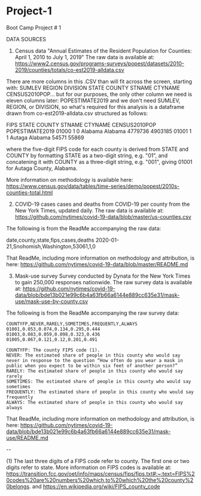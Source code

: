 # Project-1
Boot Camp Project # 1

DATA SOURCES
1. Census data
"Annual Estimates of the Resident Population for Counties: April 1, 2010 to July 1, 2019"
The raw data is available at:
https://www2.census.gov/programs-surveys/popest/datasets/2010-2019/counties/totals/co-est2019-alldata.csv

There are more columns in this .CSV than will fit across the screen, starting with:
SUMLEV	REGION	DIVISION	STATE	COUNTY	STNAME	CTYNAME	CENSUS2010POP...
but for our purposes, the only other column we need is eleven columns later: POPESTIMATE2019
and we don't need SUMLEV, REGION, or DIVISION, so what's required for this analysis is
a dataframe drawn from co-est2019-alldata.csv structured as follows:

FIPS STATE	COUNTY	STNAME	CTYNAME	CENSUS2010POP POPESTIMATE2019
01000  1	0	Alabama	Alabama	4779736 4903185
01001   1	1	Autaga	Alabama	54571 55869

where the five-digit FIPS code for each county is derived from STATE and COUNTY by
formatting STATE as a two-digit string, e.g. "01",
and concatening it with COUNTY as a three-digit string, e.g. "001",
giving 01001 for Autaga County, Alabama.

More information on methodology is available here:
https://www.census.gov/data/tables/time-series/demo/popest/2010s-counties-total.html



2. COVID-19 cases
cases and deaths from COVID-19 per county from the New York Times, updated daily.
The raw data is available at:
https://github.com/nytimes/covid-19-data/blob/master/us-counties.csv

The following is from the ReadMe accompanying the raw data:

date,county,state,fips,cases,deaths
2020-01-21,Snohomish,Washington,53061,1,0

That ReadMe, including more information on methodology and attribution, is here:
https://github.com/nytimes/covid-19-data/blob/master/README.md



3. Mask-use survey
Survey conducted by Dynata for the New York Times to gain 250,000 responses nationwide.
The raw survey data is available at:
https://github.com/nytimes/covid-19-data/blob/bde13b021e99c6b4a63fb66a6144e889cc635e31/mask-use/mask-use-by-county.csv

The following is from the ReadMe accompanying the raw survey data:

    COUNTYFP,NEVER,RARELY,SOMETIMES,FREQUENTLY,ALWAYS
    01001,0.053,0.074,0.134,0.295,0.444
    01003,0.083,0.059,0.098,0.323,0.436
    01005,0.067,0.121,0.12,0.201,0.491

    COUNTYFP: The county FIPS code (1).
    NEVER: The estimated share of people in this county who would say never in response to the question “How often do you wear a mask in public when you expect to be within six feet of another person?”
    RARELY: The estimated share of people in this county who would say rarely
    SOMETIMES: The estimated share of people in this county who would say sometimes
    FREQUENTLY: The estimated share of people in this county who would say frequently
    ALWAYS: The estimated share of people in this county who would say always

That ReadMe, including more information on methodology and attribution, is here:
https://github.com/nytimes/covid-19-data/blob/bde13b021e99c6b4a63fb66a6144e889cc635e31/mask-use/README.md


--

(1) The last three digits of a FIPS code refer to county. The first one or two digits refer to state. More information on FIPS codes is available at:
https://transition.fcc.gov/oet/info/maps/census/fips/fips.txt#:~:text=FIPS%20codes%20are%20numbers%20which,to%20which%20the%20county%20belongs.
and
https://en.wikipedia.org/wiki/FIPS_county_code